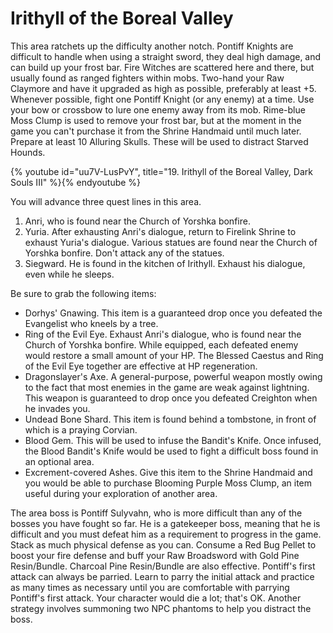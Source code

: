 # Irithyll of the Boreal Valley

This area ratchets up the difficulty another notch. Pontiff Knights are
difficult to handle when using a straight sword, they deal high damage, and can
build up your frost bar. Fire Witches are scattered here and there, but usually
found as ranged fighters within mobs. Two-hand your Raw Claymore and have it
upgraded as high as possible, preferably at least +5. Whenever possible, fight
one Pontiff Knight (or any enemy) at a time. Use your bow or crossbow to lure
one enemy away from its mob. Rime-blue Moss Clump is used to remove your frost
bar, but at the moment in the game you can't purchase it from the Shrine
Handmaid until much later. Prepare at least 10 Alluring Skulls. These will be
used to distract Starved Hounds.

{% youtube id="uu7V-LusPvY", title="19. Irithyll of the Boreal Valley, Dark Souls III" %}{% endyoutube %}

You will advance three quest lines in this area.

1. Anri, who is found near the Church of Yorshka bonfire.
1. Yuria. After exhausting Anri's dialogue, return to Firelink Shrine to exhaust
   Yuria's dialogue. Various statues are found near the Church of Yorshka
   bonfire. Don't attack any of the statues.
1. Siegward. He is found in the kitchen of Irithyll. Exhaust his dialogue, even
   while he sleeps.

Be sure to grab the following items:

-   Dorhys' Gnawing. This item is a guaranteed drop once you defeated the
    Evangelist who kneels by a tree.
-   Ring of the Evil Eye. Exhaust Anri's dialogue, who is found near the Church
    of Yorshka bonfire. While equipped, each defeated enemy would restore a
    small amount of your HP. The Blessed Caestus and Ring of the Evil Eye
    together are effective at HP regeneration.
-   Dragonslayer's Axe. A general-purpose, powerful weapon mostly owing to the
    fact that most enemies in the game are weak against lightning. This weapon
    is guaranteed to drop once you defeated Creighton when he invades you.
-   Undead Bone Shard. This item is found behind a tombstone, in front of which
    is a praying Corvian.
-   Blood Gem. This will be used to infuse the Bandit's Knife. Once infused, the
    Blood Bandit's Knife would be used to fight a difficult boss found in an
    optional area.
-   Excrement-covered Ashes. Give this item to the Shrine Handmaid and you would
    be able to purchase Blooming Purple Moss Clump, an item useful during your
    exploration of another area.

The area boss is Pontiff Sulyvahn, who is more difficult than any of the bosses
you have fought so far. He is a gatekeeper boss, meaning that he is difficult
and you must defeat him as a requirement to progress in the game. Stack as much
physical defense as you can. Consume a Red Bug Pellet to boost your fire defense
and buff your Raw Broadsword with Gold Pine Resin/Bundle. Charcoal Pine
Resin/Bundle are also effective. Pontiff's first attack can always be parried.
Learn to parry the initial attack and practice as many times as necessary until
you are comfortable with parrying Pontiff's first attack. Your character would
die a lot; that's OK. Another strategy involves summoning two NPC phantoms to
help you distract the boss.
